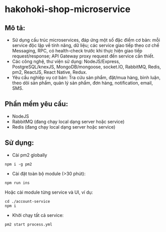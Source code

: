 # hakohoki-shop-microservice

## Mô tả:
- Sử dụng cấu trúc microservices, đáp ứng một số đặc điểm cơ bản: mỗi service độc lập về tính năng, dữ liệu; các service giao tiếp theo cơ chế Messaging, RPC, có health-check trước khi thực hiện giao tiếp request/response; API Gateway proxy request đến service cần thiết.
- Các công nghệ, thư viện sử dụng: NodeJS/Express, PostgreSQL/knexJS, MongoDB/mongoose, socket.IO, RabbitMQ, Redis, pm2, ReactJS, React Native, Redux.
- Yêu cầu nghiệp vụ cơ bản: Tra cứu sản phẩm, đặt/mua hàng, bình luận, theo dõi sản phẩm, quản lý sản phẩm, đơn hàng, notification, email, SMS.

## Phần mềm yêu cầu:
- NodeJS
- RabbitMQ (đang chạy local dạng server hoặc service)
- Redis (đang chạy local dạng server hoặc service)

## Sử dụng:
- Cài pm2 globally
```
npm i -g pm2
```
- Cài đặt toàn bộ module (>30 phút):
```
npm run ins
```
Hoặc cài module từng service và UI, ví dụ:
```
cd ./account-service
npm i
```
- Khởi chạy tất cả service:
```
pm2 start process.yml
```
